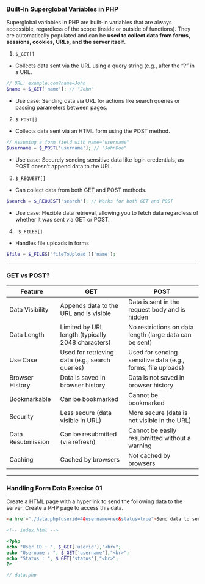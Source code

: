 ### Built-In Superglobal Variables in PHP
Superglobal variables in PHP are built-in variables that are always accessible, regardless of the scope (inside or outside of functions). They are automatically populated and can be **used to collect data from forms, sessions, cookies, URLs, and the server itself**.

1. `$_GET[]`
- Collects data sent via the URL using a query string (e.g., after the “?” in a URL.
```php
// URL: example.com?name=John
$name = $_GET['name']; // "John"
```
- Use case: Sending data via URL for actions like search queries or passing parameters between pages.

2. `$_POST[]`
- Collects data sent via an HTML form using the POST method.
```php
// Assuming a form field with name="username"
$username = $_POST['username']; // "JohnDoe"
```
- Use case: Securely sending sensitive data like login credentials, as POST doesn’t append data to the URL.

3. `$_REQUEST[]`
- Can collect data from both GET and POST methods.
```php
$search = $_REQUEST['search']; // Works for both GET and POST
```
- Use case: Flexible data retrieval, allowing you to fetch data regardless of whether it was sent via GET or POST.

4. ` $_FILES[]`
- Handles file uploads in forms
```php
$file = $_FILES['fileToUpload']['name'];
```

---
### GET vs POST?
| Feature              | GET                                   | POST                                    |
|----------------------|---------------------------------------|-----------------------------------------|
| Data Visibility      | Appends data to the URL and is visible | Data is sent in the request body and is hidden |
| Data Length          | Limited by URL length (typically 2048 characters) | No restrictions on data length (large data can be sent) |
| Use Case             | Used for retrieving data (e.g., search queries) | Used for sending sensitive data (e.g., forms, file uploads) |
| Browser History      | Data is saved in browser history       | Data is not saved in browser history    |
| Bookmarkable         | Can be bookmarked                     | Cannot be bookmarked                    |
| Security             | Less secure (data visible in URL)      | More secure (data is not visible in the URL) |
| Data Resubmission    | Can be resubmitted (via refresh)       | Cannot be easily resubmitted without a warning |
| Caching              | Cached by browsers                    | Not cached by browsers                  |

---
### Handling Form Data Exercise 01
Create a HTML page with a hyperlink to send the following data to the server. Create a PHP page to access this data.
```html
<a href="./data.php?userid=4&username=neo&status=true">Send data to server</a>

<!-- index.html -->
```

```php
<?php
echo "User ID : ", $_GET['userid'],"<br>";
echo "Username : ", $_GET['username'],"<br>";
echo "Status : ", $_GET['status'],"<br>";
?>

// data.php
```

